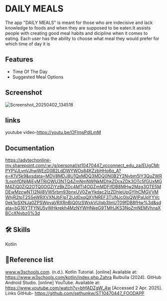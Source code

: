 
# DAILY MEALS

The app "DAILY MEALS" is meant for those who are indecisive and lack knowledge to foods and when they are supposed to be eaten.It assists people with creating good meal habits and dicipline when it comes to eating. Each user has the ability to choose what meal they would prefer for which time of day it is 


## Features

- Time Of The Day
- Suggested Meal Options

## Screenshot 
![Screenshot_20250402_134518](https://github.com/user-attachments/assets/4cc39c1b-0a00-4f6b-94cc-23572b4a0891)

## links
youtube video-https://youtu.be/OFlmsPdILmM


## Documentation



https://advtechonline-my.sharepoint.com/:w:/g/personal/st10470447_vcconnect_edu_za/EUgCMrPYPVJLvnVJhwWEzD0B2LdDWYWOs84KZzbHHo6q_A?e=K1V5k9&xsdata=MDV8MDJ8U1QxMDQ3MDQ0N0B2Y2Nvbm5lY3QuZWR1LnphfDNjMjEyMTRiOWU3NTQ4ZmNmNWNkMDhkZDcxZDk3OTc5fGUxMGM4ZjQ0ZjQ2OTQ0OGZiYzBkZDc4MTI4OGZmMDFifDB8MHw2Mzg3OTE5MDEwMzcwNTI2Njl8VW5rbm93bnxUV0ZwYkdac2IzZDhleUpGYlhCMGVVMWhjR2tpT25SeWRXVXNJbFlpT2lJd0xqQXVNREF3TUNJc0lsQWlPaUpYYVc0ek1pSXNJa0ZPSWpvaVRXRnBiQ0lzSWxkVUlqb3lmUT09fDB8fHw%3d&sdata=bG16YTFYNU5vWHkrekh4MzNYWHNkeG9TMHJKS3NoZmNEMVhnaXBCcXNvbz0%3d
## 🛠 Skills
Kotlin


## 🔗Reference list
www.w3schools.com. (n.d.). Kotlin Tutorial. [online] Available at: https://www.w3schools.com/kotlin/index.php.Zahra Bulbulia (2024). GitHub Android Studio. [online] YouTube. Available at: https://www.youtube.com/watch?v=bhfADZgW_4w [Accessed 2 Apr. 2025]. Links
GitHub- https://github.com/sethunkw/ST10470447_FOODAPP

